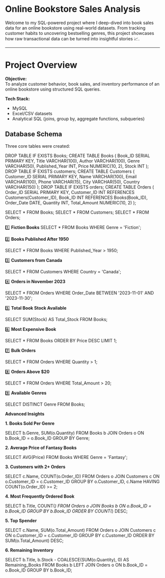 #  Online Bookstore Sales Analysis

Welcome to my SQL-powered project where I deep-dived into book sales data for an online bookstore using real-world datasets. From tracking customer habits to uncovering bestselling genres, this project showcases how raw transactional data can be turned into insightful stories 📈.

---

# Project Overview

**Objective:**  
To analyze customer behavior, book sales, and inventory performance of an online bookstore using structured SQL queries.

**Tech Stack:**  
-  MySQL  
-  Excel/CSV datasets  
-  Analytical SQL (joins, group by, aggregate functions, subqueries)

## Database Schema

Three core tables were created:



DROP TABLE IF EXISTS Books;
CREATE TABLE Books (
    Book_ID SERIAL PRIMARY KEY,
    Title VARCHAR(100),
    Author VARCHAR(100),
    Genre VARCHAR(50),
    Published_Year INT,
    Price NUMERIC(10, 2),
    Stock INT
);
DROP TABLE IF EXISTS customers;
CREATE TABLE Customers (
    Customer_ID SERIAL PRIMARY KEY,
    Name VARCHAR(100),
    Email VARCHAR(100),
    Phone VARCHAR(15),
    City VARCHAR(50),
    Country VARCHAR(150)
);
DROP TABLE IF EXISTS orders;
CREATE TABLE Orders (
    Order_ID SERIAL PRIMARY KEY,
    Customer_ID INT REFERENCES Customers(Customer_ID),
    Book_ID INT REFERENCES Books(Book_ID),
    Order_Date DATE,
    Quantity INT,
    Total_Amount NUMERIC(10, 2)
);

SELECT * FROM Books;
SELECT * FROM Customers;
SELECT * FROM Orders;

1️⃣ **Fiction Books**
SELECT * FROM Books WHERE Genre = 'Fiction';

2️⃣ **Books Published After 1950**

SELECT * FROM Books WHERE Published_Year > 1950;

3️⃣ **Customers from Canada**

SELECT * FROM Customers WHERE Country = 'Canada';

4️⃣ **Orders in November 2023**

SELECT * FROM Orders WHERE Order_Date BETWEEN '2023-11-01' AND '2023-11-30';

5️⃣ **Total Book Stock Available**

SELECT SUM(Stock) AS Total_Stock FROM Books;

6️⃣ **Most Expensive Book**

SELECT * FROM Books ORDER BY Price DESC LIMIT 1;

7️⃣ **Bulk Orders**

SELECT * FROM Orders WHERE Quantity > 1;

8️⃣ **Orders Above $20**

SELECT * FROM Orders WHERE Total_Amount > 20;

9️⃣ **Available Genres**

SELECT DISTINCT Genre FROM Books;

**Advanced Insights**

**1. Books Sold Per Genre**

SELECT b.Genre, SUM(o.Quantity)
FROM Books b
JOIN Orders o ON b.Book_ID = o.Book_ID
GROUP BY Genre;

**2. Average Price of Fantasy Books**

SELECT AVG(Price) FROM Books WHERE Genre = 'Fantasy';

**3. Customers with 2+ Orders**

SELECT c.Name, COUNT(o.Order_ID)
FROM Orders o
JOIN Customers c ON o.Customer_ID = c.Customer_ID
GROUP BY o.Customer_ID, c.Name
HAVING COUNT(o.Order_ID) >= 2;

**4. Most Frequently Ordered Book**

SELECT b.Title, COUNT(*) 
FROM Orders o
JOIN Books b ON o.Book_ID = b.Book_ID
GROUP BY b.Book_ID
ORDER BY COUNT(*) DESC;

**5. Top Spender**

SELECT c.Name, SUM(o.Total_Amount)
FROM Orders o
JOIN Customers c ON o.Customer_ID = c.Customer_ID
GROUP BY c.Customer_ID
ORDER BY SUM(o.Total_Amount) DESC;

**6. Remaining Inventory**

SELECT b.Title, b.Stock - COALESCE(SUM(o.Quantity), 0) AS Remaining_Books
FROM Books b
LEFT JOIN Orders o ON b.Book_ID = o.Book_ID
GROUP BY b.Book_ID;



